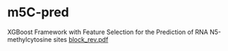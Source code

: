 # m5C-pred
XGBoost Framework with Feature Selection for the Prediction of RNA N5-methylcytosine sites
[block_rev.pdf](https://github.com/Z-Abbas/m5C-pred/files/10350457/block_rev.pdf)

